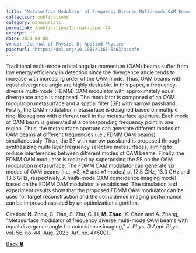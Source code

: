 ```yaml
---
title: "Metasurface Modulator of Frequency Diverse Multi-mode OAM Beams With Equal Divergence Angle for Coincidence Imaging"
collection: publications
category: manuscripts
permalink: /publication/Journal-paper-14
excerpt: ''
date: 2023-08-08
venue: 'Journal of Physics D: Applied Physics'
paperurl: 'https://doi.org/10.1088/1361-6463/acebfe'
---
```


Traditional multi-mode orbital angular momentum (OAM) beams suffer from low energy efficiency in detection since the divergence angle tends to increase with increasing order of the OAM mode. Thus, OAM beams with equal divergence angle are highly desirable. In this paper, a frequency-diverse multi-mode (FDMM) OAM modulator with approximately equal divergence angle is proposed. The modulator is composed of an OAM modulation metasurface and a spatial filter (SF) with narrow passband. Firstly, the OAM modulation metasurface is designed based on multiple ring-like regions with different radii in the metasurface aperture. Each mode of OAM beam is generated at a corresponding frequency point in one region. Thus, the metasurface aperture can generate different modes of OAM beams at different frequencies (i.e., FDMM OAM beams) simultaneously. Then, the SF with narrow passband is proposed through synthesizing multi-layer frequency selective metasurfaces, aiming to reduce interferences between different modes of OAM beams. Finally, the FDMM OAM modulator is realized by superposing the SF on the OAM modulation metasurface. The FDMM OAM modulator can generate six modes of OAM beams (i.e., ±3, ±2 and ±1 modes) at 12.5 GHz, 13.0 GHz and 13.6 GHz, respectively. A multi-mode OAM coincidence imaging model based on the FDMM OAM modulator is established. The simulation and experiment results show that the proposed FDMM OAM modulator can be used for target reconstruction and the coincidence imaging performance can be improved assisted by an optimization algorithm.

Citation: N. Zhou, C. Tian, S. Zhu, C. Li, **M. Zhao**, X. Chen and A. Zhang, &quot;Metasurface modulator of frequency diverse multi-mode OAM beams with equal divergence angle for coincidence imaging,&quot; <i>J. Phys. D Appl. Phys.</i>, vol. 56, no. 44, Aug. 2023, Art. no. 445001.

[Back :four_leaf_clover:](../publications/)
